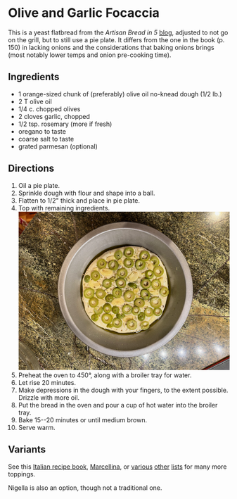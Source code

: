 # Olive and Garlic Focaccia

This is a yeast flatbread from the *Artisan Bread in 5* [blog](https://artisanbreadinfive.com/2009/06/22/olive-garlic-and-fresh-herb-focaccia-on-the-grill/), adjusted to not go on the grill, but to still use a pie plate.  It differs from the one in the book (p. 150) in lacking onions and the considerations that baking onions brings (most notably lower temps and onion pre-cooking time).  

## Ingredients

* 1 orange-sized chunk of (preferably) olive oil no-knead dough (1/2 lb.)
* 2 T olive oil
* 1/4 c. chopped olives
* 2 cloves garlic, chopped
* 1/2 tsp. rosemary (more if fresh)
* oregano to taste
* coarse salt to taste
* grated parmesan (optional)

## Directions

1. Oil a pie plate.
2. Sprinkle dough with flour and shape into a ball.
3. Flatten to 1/2" thick and place in pie plate.
4. Top with remaining ingredients.  ![raw](../images/flatbread_raw.png)
5. Preheat the oven to 450°, along with a broiler tray for water.
6. Let rise 20 minutes.
7. Make depressions in the dough with your fingers, to the extent possible.  Drizzle with more oil.
8. Put the bread in the oven and pour a cup of hot water into the broiler tray.
9. Bake 15--20 minutes or until medium brown.
10. Serve warm.

## Variants

See this [Italian recipe book](https://www.italianrecipebook.com/focaccia-toppings/), [Marcellina](https://www.marcellinaincucina.com/focaccia-toppings/), or [various](https://recipes.net/articles/focaccia-toppings/) [other](https://insanelygoodrecipes.com/focaccia-toppings/) [lists](https://www.baked-theblog.com/easy-focaccia-bread-recipe-plus-40-topping-ideas/) for many more toppings.

Nigella is also an option, though not a traditional one.
